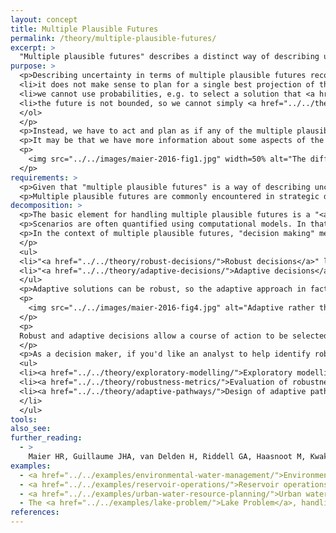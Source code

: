 ```yaml
---
layout: concept
title: Multiple Plausible Futures
permalink: /theory/multiple-plausible-futures/
excerpt: >
  "Multiple plausible futures" describes a distinct way of describing uncertainty about the future, with its own distinct approaches for handling that uncertainty.
purpose: >
  <p>Describing uncertainty in terms of multiple plausible futures recognises that there is certain information we do not have <i>(see (a) and (b) in the figure below)</i>:<ol>
  <li>it does not make sense to plan for a single best projection of the future</li>
  <li>we cannot use probabilities, e.g. to select a solution that <a href="../../theory/expected-utility-maximisation/">performs well on average</a>, <a href="../../theory/maximise-reliability/">guarantees a specific level of reliability</a> or <a href="../../theory/expected-shortfall/">minimises expected shortfall</a></li>
  <li>the future is not bounded, so we cannot simply <a href="../../theory/robust-optimisation/">plan for the worst case</a>.</li>
  </ol>
  </p>
  <p>Instead, we have to act and plan as if any of the multiple plausible futures could occur -  and possibly others <i>(see (c) in the figure)</i>.</p>
  <p>It may be that we have more information about some aspects of the future, such that "multiple plausible futures" may be mixed with other ways of describing the future <i>(see (d) in the figure)</i>.</p>
  <p>
    <img src="../../images/maier-2016-fig1.jpg" width=50% alt="The difference between describing future system states through: a) anticipating the future based on best available knowledge, b) quantifying future uncertainty, c) exploring multiple plausible futures, d) combining the three paradigms to address different sources of uncertainty within a problem".
  </p>
requirements: >
  <p>Given that "multiple plausible futures" is a way of describing uncertainty about the future, in principle it can be used even if one future is considered more likely than all others, or bounds and probabilities could be assigned. However, the result is that this extra information is discarded (e.g. because it is considered insufficiently unreliable), which may not be what you are after.<p>
  <p>Multiple plausible futures are commonly encountered in strategic decision making in the face of climate change and global change, and where there are known tipping points with unknown thresholds.</p>
decomposition: >
  <p>The basic element for handling multiple plausible futures is a "<a href="../../theory/scenario-development/">scenario</a>", which describes a future either in terms of states of the world (e.g. values of different of variables), or coherent storylines. Each scenario should be based on different assumptions about the future.</p>
  <p>Scenarios are often quantified using computational models. In that case, we distinguish between "model scenarios" that capture a best available understanding of a system from model scenarios that explore different assumptions about the future, which we refer to as <a href="../../theory/exploratory-modelling/">exploratory modelling</a>.</p>
  <p>In the context of multiple plausible futures, "decision making" means that we need to develop a single plan of action that somehow achieves its objectives regardless of which of the plausible futures occurs. There are two key strategies:
  </p>
  <ul>
  <li>"<a href="../../theory/robust-decisions/">Robust decisions</a>" literally perform well across a range of scenarios. Their robustness can be <a href="../../theory/robustness-metrics/">measured</a>, or we can <a href="../../theory/stress-testing/">evaluate how their performance varies across scenarios</a>, including <a href="../../theory/vulnerability-analysis/">circumstances where the plan of action fails</a>.</li>
  <li>"<a href="../../theory/adaptive-decisions/">Adaptive decisions</a>" recognise that the single plan of action can actually change over time as the future unfolds, resulting in "<a href="../../theory/adaptive-pathways/">adaptive pathways</a>", which may involve assessing the <a href="../../theory/value-of-information/">value of information</a> or identifying <a href="../../theory/triggers/">triggers</a> to change direction.</li>
  </ul>
  <p>Adaptive solutions can be robust, so the adaptive approach in fact contrasts with a static, single fixed strategy, which may be preferable if uncertainty over the planning horizon is not too high, there is limited flexibility in the decision to be made, and it would take too long to change the plan of action.</p>
  <p>
    <img src="../../images/maier-2016-fig4.jpg" alt="Adaptive rather than static approaches to robustness are more appropriate when uncertainty over the planning horizon is high, flexibility of solutions is high, and implementation time relative to rate of change is high.".
  </p>
  <p>
  Robust and adaptive decisions allow a course of action to be selected because they provide confidence that we have considered how that course of action might play out across plausible scenarios, and the course of action is either superior to alternatives (i.e. it is an optimal solution), or meets all requirements (i.e. it is a "satisficing" solution).
  </p>
  <p>As a decision maker, if you'd like an analyst to help identify robust or adaptive decisions, ask for:</p>
  <ul>
  <li><a href="../../theory/exploratory-modelling/">Exploratory modelling</a> and <a href="../../theory/scenario-development/">scenarios</a> to explore how the future might unfold under different assumptions</li>
  <li><a href="../../theory/robustness-metrics/">Evaluation of robustness</a>, <a href="../../theory/stress-testing/">stress testing</a> or <a href="../../theory/vulnerability-analysis/">vulnerability analysis</a> of decision alternatives</li>
  <li><a href="../../theory/adaptive-pathways/">Design of adaptive pathways</a>, <a href="../../theory/monitoring-plan/">monitoring plans</a> or <a href="../../theory/triggers/">identification of triggers</a>
  </li>
  </ul>
tools:
also_see:
further_reading:
  - >
    Maier HR, Guillaume JHA, van Delden H, Riddell GA, Haasnoot M, Kwakkel JH (2016) <a href="https://dx.doi.org/10.1016/j.envsoft.2016.03.014">An Uncertain Future, Deep Uncertainty, Scenarios, Robustness and Adaptation: How Do They Fit Together?</a>. Environmental Modelling & Software 81 (July): 154–64. doi:10.1016/j.envsoft.2016.03.014
examples:
  - <a href="../../examples/environmental-water-management/">Environmental water management</a> in the face of climate uncertainty
  - <a href="../../examples/reservoir-operations/">Reservoir operations</a> in the face of climate uncertainty
  - <a href="../../examples/urban-water-resource-planning/">Urban water resource planning</a> with uncertain climate and population
  - The <a href="../../examples/lake-problem/">Lake Problem</a>, handling tipping points
references:
---
```

